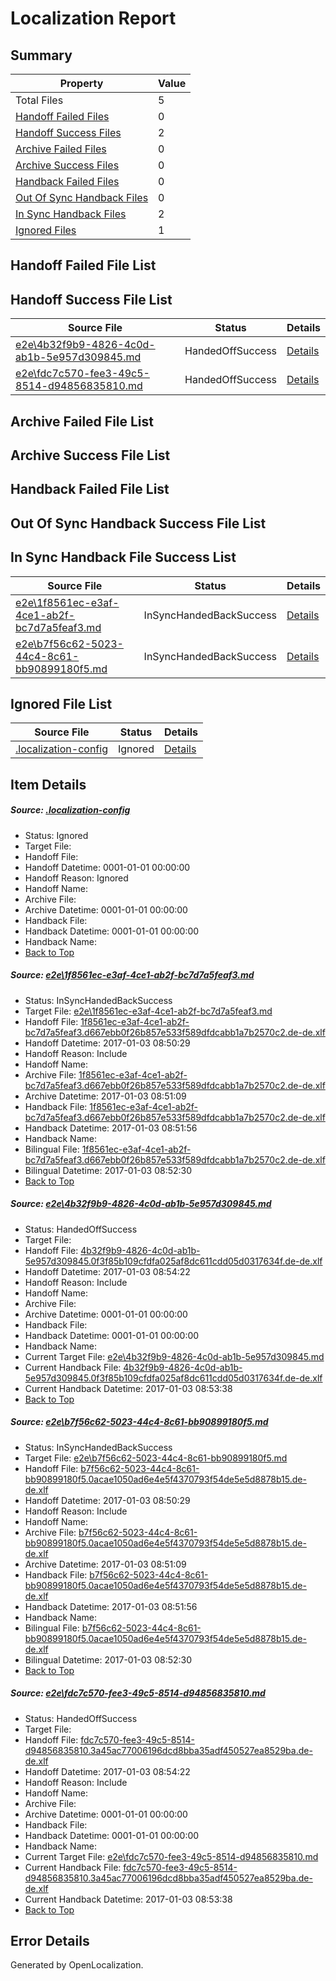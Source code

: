 # <a name='report-top'></a> Localization Report

## Summary
 Property | Value 
 -------- | ----- 
 Total Files | 5
[ Handoff Failed Files ](#handoff-failed-list)| 0
[ Handoff Success Files ](#handoff-success-list)| 2
[ Archive Failed Files ](#archive-failed-list)| 0
[ Archive Success Files ](#archive-success-list)| 0
[ Handback Failed Files ](#handback-failed-list)| 0
[ Out Of Sync Handback Files ](#outofsync-handback-success-list)| 0
[ In Sync Handback Files ](#insync-handback-success-list)| 2
[ Ignored Files ](#ignored-list)| 1

## <a name='handoff-failed-list'></a> Handoff Failed File List

## <a name='handoff-success-list'></a> Handoff Success File List
 Source File | Status | Details 
 ----------- | ------ | ------- 
 [e2e\4b32f9b9-4826-4c0d-ab1b-5e957d309845.md](https://github.com/OpenLocalizationTestOrg/ol-test1/blob/1e67638d8b4c59d0e44f3dac4c856e637422f54f/e2e/4b32f9b9-4826-4c0d-ab1b-5e957d309845.md) | HandedOffSuccess | [Details](#9235e22bb884aa7cfc9f2bcbae2d6a35b5d13fa12)
 [e2e\fdc7c570-fee3-49c5-8514-d94856835810.md](https://github.com/OpenLocalizationTestOrg/ol-test1/blob/1e67638d8b4c59d0e44f3dac4c856e637422f54f/e2e/fdc7c570-fee3-49c5-8514-d94856835810.md) | HandedOffSuccess | [Details](#1f0673b3520d258bceca2076622b1a0bad3c9b044)

## <a name='archive-failed-list'></a> Archive Failed File List

## <a name='archive-success-list'></a> Archive Success File List

## <a name='handback-failed-list'></a> Handback Failed File List

## <a name='outofsync-handback-success-list'></a> Out Of Sync Handback Success File List

## <a name='insync-handback-success-list'></a> In Sync Handback File Success List
 Source File | Status | Details 
 ----------- | ------ | ------- 
 [e2e\1f8561ec-e3af-4ce1-ab2f-bc7d7a5feaf3.md](https://github.com/OpenLocalizationTestOrg/ol-test1/blob/e899886868cffddbd4016a41d72e08a7a9dd6a73/e2e/1f8561ec-e3af-4ce1-ab2f-bc7d7a5feaf3.md) | InSyncHandedBackSuccess | [Details](#e379ccdccb9392aedd73b9ecbb047c8bd67343ce1)
 [e2e\b7f56c62-5023-44c4-8c61-bb90899180f5.md](https://github.com/OpenLocalizationTestOrg/ol-test1/blob/e899886868cffddbd4016a41d72e08a7a9dd6a73/e2e/b7f56c62-5023-44c4-8c61-bb90899180f5.md) | InSyncHandedBackSuccess | [Details](#7939738d19ed0bf05e114555023f0a76cbbf634a3)

## <a name='ignored-list'></a> Ignored File List
 Source File | Status | Details 
 ----------- | ------ | ------- 
 [.localization-config](https://github.com/OpenLocalizationTestOrg/ol-test1/blob/1e67638d8b4c59d0e44f3dac4c856e637422f54f/.localization-config) | Ignored | [Details](#cb0632cf59c1387fc1742bfb9fa3c47f87e2e5c90)

## Item Details
##### <a name='cb0632cf59c1387fc1742bfb9fa3c47f87e2e5c90'></a> Source: [.localization-config](https://github.com/OpenLocalizationTestOrg/ol-test1/blob/1e67638d8b4c59d0e44f3dac4c856e637422f54f/.localization-config)
* Status: Ignored
* Target File: 
* Handoff File: 
* Handoff Datetime: 0001-01-01 00:00:00
* Handoff Reason: Ignored
* Handoff Name: 
* Archive File: 
* Archive Datetime: 0001-01-01 00:00:00
* Handback File: 
* Handback Datetime: 0001-01-01 00:00:00
* Handback Name: 
* [Back to Top](#report-top)

##### <a name='e379ccdccb9392aedd73b9ecbb047c8bd67343ce1'></a> Source: [e2e\1f8561ec-e3af-4ce1-ab2f-bc7d7a5feaf3.md](https://github.com/OpenLocalizationTestOrg/ol-test1/blob/e899886868cffddbd4016a41d72e08a7a9dd6a73/e2e/1f8561ec-e3af-4ce1-ab2f-bc7d7a5feaf3.md)
* Status: InSyncHandedBackSuccess
* Target File: [e2e\1f8561ec-e3af-4ce1-ab2f-bc7d7a5feaf3.md](https://github.com/OpenLocalizationTestOrg/ol-test1-dede/blob/6a40fb86e4700aad3e292ba7f930e4dc186c0dae/e2e/1f8561ec-e3af-4ce1-ab2f-bc7d7a5feaf3.md)
* Handoff File: [1f8561ec-e3af-4ce1-ab2f-bc7d7a5feaf3.d667ebb0f26b857e533f589dfdcabb1a7b2570c2.de-de.xlf](https://github.com/OpenLocalizationTestOrg/ol-test1-handoff/blob/12e053ed2f3788d77691681f024e4b047b32ba13/ol-handoff/OpenLocalizationTestOrg/ol-test1-dede/ci/ht/1f8561ec-e3af-4ce1-ab2f-bc7d7a5feaf3.d667ebb0f26b857e533f589dfdcabb1a7b2570c2.de-de.xlf)
* Handoff Datetime: 2017-01-03 08:50:29
* Handoff Reason: Include
* Handoff Name: 
* Archive File: [1f8561ec-e3af-4ce1-ab2f-bc7d7a5feaf3.d667ebb0f26b857e533f589dfdcabb1a7b2570c2.de-de.xlf](https://github.com/OpenLocalizationTestOrg/ol-test1-handoff/blob/9348cfbbb241ba4cef82ccdadd06d1b00f86f558/ol-archive/OpenLocalizationTestOrg/ol-test1-dede/ci/ht/1f8561ec-e3af-4ce1-ab2f-bc7d7a5feaf3.d667ebb0f26b857e533f589dfdcabb1a7b2570c2.de-de.xlf)
* Archive Datetime: 2017-01-03 08:51:09
* Handback File: [1f8561ec-e3af-4ce1-ab2f-bc7d7a5feaf3.d667ebb0f26b857e533f589dfdcabb1a7b2570c2.de-de.xlf](https://github.com/OpenLocalizationTestOrg/ol-test1-handback/blob/95babda44e0fe5757783033d5d2d1b205d53fd19/ol-handback/OpenLocalizationTestOrg/ol-test1-dede/ci/ht/1f8561ec-e3af-4ce1-ab2f-bc7d7a5feaf3.d667ebb0f26b857e533f589dfdcabb1a7b2570c2.de-de.xlf)
* Handback Datetime: 2017-01-03 08:51:56
* Handback Name: 
* Bilingual File: [1f8561ec-e3af-4ce1-ab2f-bc7d7a5feaf3.d667ebb0f26b857e533f589dfdcabb1a7b2570c2.de-de.xlf](https://github.com/OpenLocalizationTestOrg/ol-test1-handback/blob/95babda44e0fe5757783033d5d2d1b205d53fd19/ol-handback/OpenLocalizationTestOrg/ol-test1-dede/ci/ht/1f8561ec-e3af-4ce1-ab2f-bc7d7a5feaf3.d667ebb0f26b857e533f589dfdcabb1a7b2570c2.de-de.xlf)
* Bilingual Datetime: 2017-01-03 08:52:30
* [Back to Top](#report-top)

##### <a name='9235e22bb884aa7cfc9f2bcbae2d6a35b5d13fa12'></a> Source: [e2e\4b32f9b9-4826-4c0d-ab1b-5e957d309845.md](https://github.com/OpenLocalizationTestOrg/ol-test1/blob/1e67638d8b4c59d0e44f3dac4c856e637422f54f/e2e/4b32f9b9-4826-4c0d-ab1b-5e957d309845.md)
* Status: HandedOffSuccess
* Target File: 
* Handoff File: [4b32f9b9-4826-4c0d-ab1b-5e957d309845.0f3f85b109cfdfa025af8dc611cdd05d0317634f.de-de.xlf](https://github.com/OpenLocalizationTestOrg/ol-test1-handoff/blob/afdd481d64a0f9d4d4678b2e21394b36a7ce90ad/ol-handoff/OpenLocalizationTestOrg/ol-test1-dede/ci/ht/4b32f9b9-4826-4c0d-ab1b-5e957d309845.0f3f85b109cfdfa025af8dc611cdd05d0317634f.de-de.xlf)
* Handoff Datetime: 2017-01-03 08:54:22
* Handoff Reason: Include
* Handoff Name: 
* Archive File: 
* Archive Datetime: 0001-01-01 00:00:00
* Handback File: 
* Handback Datetime: 0001-01-01 00:00:00
* Handback Name: 
* Current Target File: [e2e\4b32f9b9-4826-4c0d-ab1b-5e957d309845.md](https://github.com/OpenLocalizationTestOrg/ol-test1-dede/blob/172572b6c438d3781eec633fb4d4b789c2b8fc81/e2e/4b32f9b9-4826-4c0d-ab1b-5e957d309845.md)
* Current Handback File: [4b32f9b9-4826-4c0d-ab1b-5e957d309845.0f3f85b109cfdfa025af8dc611cdd05d0317634f.de-de.xlf](https://github.com/OpenLocalizationTestOrg/ol-test1-handback/blob/77115ddade8d4cd3dcadd80855ae488e0e1a89f3/ol-handback/OpenLocalizationTestOrg/ol-test1-dede/ci/ht/4b32f9b9-4826-4c0d-ab1b-5e957d309845.0f3f85b109cfdfa025af8dc611cdd05d0317634f.de-de.xlf)
* Current Handback Datetime: 2017-01-03 08:53:38
* [Back to Top](#report-top)

##### <a name='7939738d19ed0bf05e114555023f0a76cbbf634a3'></a> Source: [e2e\b7f56c62-5023-44c4-8c61-bb90899180f5.md](https://github.com/OpenLocalizationTestOrg/ol-test1/blob/e899886868cffddbd4016a41d72e08a7a9dd6a73/e2e/b7f56c62-5023-44c4-8c61-bb90899180f5.md)
* Status: InSyncHandedBackSuccess
* Target File: [e2e\b7f56c62-5023-44c4-8c61-bb90899180f5.md](https://github.com/OpenLocalizationTestOrg/ol-test1-dede/blob/6a40fb86e4700aad3e292ba7f930e4dc186c0dae/e2e/b7f56c62-5023-44c4-8c61-bb90899180f5.md)
* Handoff File: [b7f56c62-5023-44c4-8c61-bb90899180f5.0acae1050ad6e4e5f4370793f54de5e5d8878b15.de-de.xlf](https://github.com/OpenLocalizationTestOrg/ol-test1-handoff/blob/12e053ed2f3788d77691681f024e4b047b32ba13/ol-handoff/OpenLocalizationTestOrg/ol-test1-dede/ci/ht/b7f56c62-5023-44c4-8c61-bb90899180f5.0acae1050ad6e4e5f4370793f54de5e5d8878b15.de-de.xlf)
* Handoff Datetime: 2017-01-03 08:50:29
* Handoff Reason: Include
* Handoff Name: 
* Archive File: [b7f56c62-5023-44c4-8c61-bb90899180f5.0acae1050ad6e4e5f4370793f54de5e5d8878b15.de-de.xlf](https://github.com/OpenLocalizationTestOrg/ol-test1-handoff/blob/9348cfbbb241ba4cef82ccdadd06d1b00f86f558/ol-archive/OpenLocalizationTestOrg/ol-test1-dede/ci/ht/b7f56c62-5023-44c4-8c61-bb90899180f5.0acae1050ad6e4e5f4370793f54de5e5d8878b15.de-de.xlf)
* Archive Datetime: 2017-01-03 08:51:09
* Handback File: [b7f56c62-5023-44c4-8c61-bb90899180f5.0acae1050ad6e4e5f4370793f54de5e5d8878b15.de-de.xlf](https://github.com/OpenLocalizationTestOrg/ol-test1-handback/blob/95babda44e0fe5757783033d5d2d1b205d53fd19/ol-handback/OpenLocalizationTestOrg/ol-test1-dede/ci/ht/b7f56c62-5023-44c4-8c61-bb90899180f5.0acae1050ad6e4e5f4370793f54de5e5d8878b15.de-de.xlf)
* Handback Datetime: 2017-01-03 08:51:56
* Handback Name: 
* Bilingual File: [b7f56c62-5023-44c4-8c61-bb90899180f5.0acae1050ad6e4e5f4370793f54de5e5d8878b15.de-de.xlf](https://github.com/OpenLocalizationTestOrg/ol-test1-handback/blob/95babda44e0fe5757783033d5d2d1b205d53fd19/ol-handback/OpenLocalizationTestOrg/ol-test1-dede/ci/ht/b7f56c62-5023-44c4-8c61-bb90899180f5.0acae1050ad6e4e5f4370793f54de5e5d8878b15.de-de.xlf)
* Bilingual Datetime: 2017-01-03 08:52:30
* [Back to Top](#report-top)

##### <a name='1f0673b3520d258bceca2076622b1a0bad3c9b044'></a> Source: [e2e\fdc7c570-fee3-49c5-8514-d94856835810.md](https://github.com/OpenLocalizationTestOrg/ol-test1/blob/1e67638d8b4c59d0e44f3dac4c856e637422f54f/e2e/fdc7c570-fee3-49c5-8514-d94856835810.md)
* Status: HandedOffSuccess
* Target File: 
* Handoff File: [fdc7c570-fee3-49c5-8514-d94856835810.3a45ac77006196dcd8bba35adf450527ea8529ba.de-de.xlf](https://github.com/OpenLocalizationTestOrg/ol-test1-handoff/blob/afdd481d64a0f9d4d4678b2e21394b36a7ce90ad/ol-handoff/OpenLocalizationTestOrg/ol-test1-dede/ci/ht/fdc7c570-fee3-49c5-8514-d94856835810.3a45ac77006196dcd8bba35adf450527ea8529ba.de-de.xlf)
* Handoff Datetime: 2017-01-03 08:54:22
* Handoff Reason: Include
* Handoff Name: 
* Archive File: 
* Archive Datetime: 0001-01-01 00:00:00
* Handback File: 
* Handback Datetime: 0001-01-01 00:00:00
* Handback Name: 
* Current Target File: [e2e\fdc7c570-fee3-49c5-8514-d94856835810.md](https://github.com/OpenLocalizationTestOrg/ol-test1-dede/blob/172572b6c438d3781eec633fb4d4b789c2b8fc81/e2e/fdc7c570-fee3-49c5-8514-d94856835810.md)
* Current Handback File: [fdc7c570-fee3-49c5-8514-d94856835810.3a45ac77006196dcd8bba35adf450527ea8529ba.de-de.xlf](https://github.com/OpenLocalizationTestOrg/ol-test1-handback/blob/77115ddade8d4cd3dcadd80855ae488e0e1a89f3/ol-handback/OpenLocalizationTestOrg/ol-test1-dede/ci/ht/fdc7c570-fee3-49c5-8514-d94856835810.3a45ac77006196dcd8bba35adf450527ea8529ba.de-de.xlf)
* Current Handback Datetime: 2017-01-03 08:53:38
* [Back to Top](#report-top)


## Error Details

Generated by OpenLocalization.
